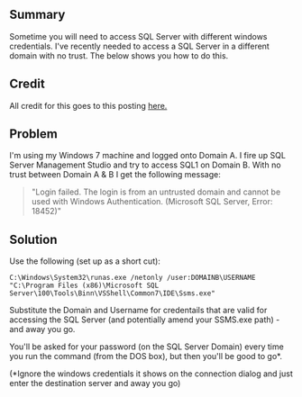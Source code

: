 ## Summary
Sometime you will need to access SQL Server with different windows credentials.  I've recently needed to access a SQL Server in a different domain with no trust.  The below shows you how to do this.

## Credit
All credit for this goes to this posting [here.](http://stackoverflow.com/questions/849149/connect-different-windows-user-in-sql-server-management-studio-2005-or-later)

## Problem
I'm using my Windows 7 machine and logged onto Domain A.  I fire up SQL Server Management Studio and try to access SQL1 on Domain B.  With no trust between Domain A &amp; B I get the following message:

> "Login failed.  The login is from an untrusted domain and cannot be used with Windows Authentication.  (Microsoft SQL Server, Error: 18452)"

## Solution
Use the following (set up as a short cut):

```
C:\Windows\System32\runas.exe /netonly /user:DOMAINB\USERNAME "C:\Program Files (x86)\Microsoft SQL Server\100\Tools\Binn\VSShell\Common7\IDE\Ssms.exe"
```

Substitute the Domain and Username for credentails that are valid for accessing the SQL Server (and potentially amend your SSMS.exe path) - and away you go.

You'll be asked for your password (on the SQL Server Domain) every time you run the command (from the DOS box), but then you'll be good to go*.

(*Ignore the windows credentials it shows on the connection dialog and just enter the destination server and away you go)

